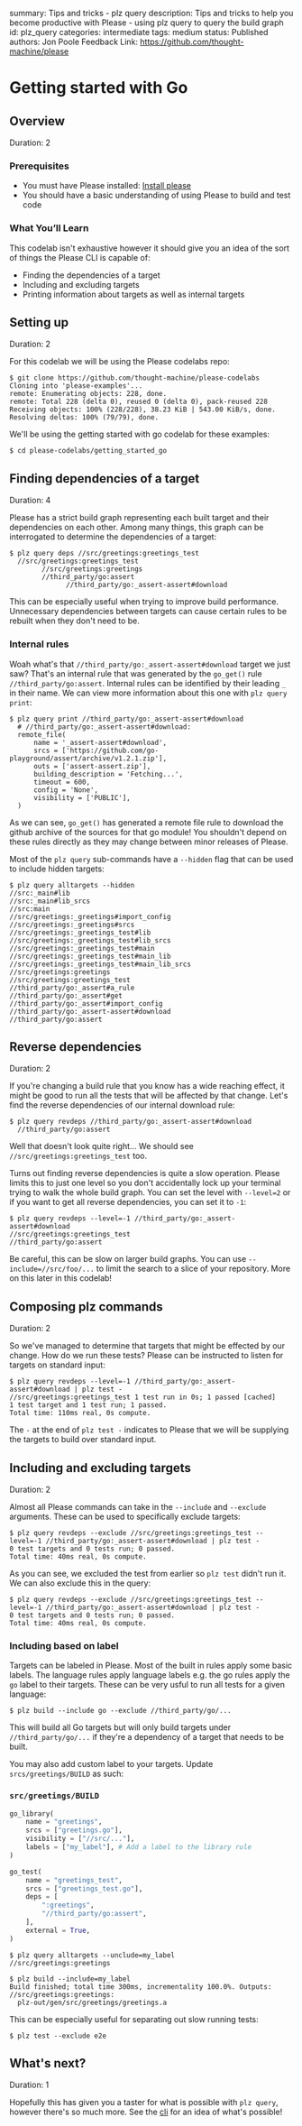 summary: Tips and tricks - plz query
description: Tips and tricks to help you become productive with Please - using plz query to query the build graph
id: plz_query
categories: intermediate
tags: medium
status: Published 
authors: Jon Poole
Feedback Link: https://github.com/thought-machine/please

# Getting started with Go
## Overview 
Duration: 2

### Prerequisites
- You must have Please installed: [Install please](https://please.build/quickstart.html)
- You should have a basic understanding of using Please to build and test code

### What You’ll Learn 
This codelab isn't exhaustive however it should give you an idea of the sort of things the Please CLI is capable of:
- Finding the dependencies of a target
- Including and excluding targets
- Printing information about targets as well as internal targets

## Setting up
Duration: 2

For this codelab we will be using the Please codelabs repo:

```
$ git clone https://github.com/thought-machine/please-codelabs
Cloning into 'please-examples'...
remote: Enumerating objects: 228, done.
remote: Total 228 (delta 0), reused 0 (delta 0), pack-reused 228
Receiving objects: 100% (228/228), 38.23 KiB | 543.00 KiB/s, done.
Resolving deltas: 100% (79/79), done.
```

We'll be using the getting started with go codelab for these examples:
```
$ cd please-codelabs/getting_started_go
```

## Finding dependencies of a target
Duration: 4

Please has a strict build graph representing each built target and their dependencies on each other. Among many things,
this graph can be interrogated to determine the dependencies of a target:

```
$ plz query deps //src/greetings:greetings_test 
  //src/greetings:greetings_test
        //src/greetings:greetings
        //third_party/go:assert
              //third_party/go:_assert-assert#download
```

This can be especially useful when trying to improve build performance. Unnecessary dependencies between targets can 
cause certain rules to be rebuilt when they don't need to be.

### Internal rules
Woah what's that `//third_party/go:_assert-assert#download` target we just saw? That's an internal rule that was 
generated by the `go_get()` rule `//third_party/go:assert`. Internal rules can be identified by their leading `_` in 
their name. We can view more information about this one with `plz query print`:

```
$ plz query print //third_party/go:_assert-assert#download
  # //third_party/go:_assert-assert#download:
  remote_file(
      name = '_assert-assert#download',
      srcs = ['https://github.com/go-playground/assert/archive/v1.2.1.zip'],
      outs = ['assert-assert.zip'],
      building_description = 'Fetching...',
      timeout = 600,
      config = 'None',
      visibility = ['PUBLIC'],
  )
```

As we can see, `go_get()` has generated a remote file rule to download the github archive of the sources for that go
module! You shouldn't depend on these rules directly as they may change between minor releases of Please. 

Most of the `plz query` sub-commands have a `--hidden` flag that can be used to include hidden targets:
```
$ plz query alltargets --hidden 
//src:_main#lib
//src:_main#lib_srcs
//src:main
//src/greetings:_greetings#import_config
//src/greetings:_greetings#srcs
//src/greetings:_greetings_test#lib
//src/greetings:_greetings_test#lib_srcs
//src/greetings:_greetings_test#main
//src/greetings:_greetings_test#main_lib
//src/greetings:_greetings_test#main_lib_srcs
//src/greetings:greetings
//src/greetings:greetings_test
//third_party/go:_assert#a_rule
//third_party/go:_assert#get
//third_party/go:_assert#import_config
//third_party/go:_assert-assert#download
//third_party/go:assert
```

## Reverse dependencies
Duration: 2

If you're changing a build rule that you know has a wide reaching effect, it might be good to run all the tests that 
will be affected by that change. Let's find the reverse dependencies of our internal download rule: 

```
$ plz query revdeps //third_party/go:_assert-assert#download
  //third_party/go:assert
```

Well that doesn't look quite right... We should see `//src/greetings:greetings_test` too.
 
Turns out finding reverse dependencies is quite a slow operation. Please limits this to just one level so you don't 
accidentally lock up your terminal trying to walk the whole build graph. You can set the level with `--level=2` or if 
you want to get all reverse dependencies, you can set it to `-1`:

```
$ plz query revdeps --level=-1 //third_party/go:_assert-assert#download
//src/greetings:greetings_test
//third_party/go:assert
```

Be careful, this can be slow on larger build graphs. You can use `--include=//src/foo/...` to limit the search to a 
slice of your repository. More on this later in this codelab!

## Composing plz commands
Duration: 2

So we've managed to determine that targets that might be effected by our change. How do we run these tests? Please can
be instructed to listen for targets on standard input:

```
$ plz query revdeps --level=-1 //third_party/go:_assert-assert#download | plz test -
//src/greetings:greetings_test 1 test run in 0s; 1 passed [cached]
1 test target and 1 test run; 1 passed.
Total time: 110ms real, 0s compute.
```

The `-` at the end of `plz test -` indicates to Please that we will be supplying the targets to build over standard 
input. 


## Including and excluding targets 
Duration: 2

Almost all Please commands can take in the `--include` and `--exclude` arguments. These can be used to specifically 
exclude targets:

```
$ plz query revdeps --exclude //src/greetings:greetings_test --level=-1 //third_party/go:_assert-assert#download | plz test -
0 test targets and 0 tests run; 0 passed.
Total time: 40ms real, 0s compute.
```

As you can see, we excluded the test from earlier so `plz test` didn't run it. We can also exclude this in the query:
```
$ plz query revdeps --exclude //src/greetings:greetings_test --level=-1 //third_party/go:_assert-assert#download | plz test -
0 test targets and 0 tests run; 0 passed.
Total time: 40ms real, 0s compute.
```

### Including based on label

Targets can be labeled in Please. Most of the built in rules apply some basic labels. The language rules apply language 
labels e.g. the go rules apply the `go` label to their targets. These can be very usful to run all tests for a given 
language:

```
$ plz build --include go --exclude //third_party/go/...
```

This will build all Go targets but will only build targets under `//third_party/go/...` if they're a dependency of a 
target that needs to be built.

You may also add custom label to your targets. Update `srcs/greetings/BUILD` as such:

### `src/greetings/BUILD`
```python
go_library(
    name = "greetings",
    srcs = ["greetings.go"],
    visibility = ["//src/..."],
    labels = ["my_label"], # Add a label to the library rule
)

go_test(
    name = "greetings_test",
    srcs = ["greetings_test.go"],
    deps = [
        ":greetings",
        "//third_party/go:assert",
    ],
    external = True,
)
```

```
$ plz query alltargets --unclude=my_label
//src/greetings:greetings

$ plz build --include=my_label
Build finished; total time 300ms, incrementality 100.0%. Outputs:
//src/greetings:greetings:
  plz-out/gen/src/greetings/greetings.a
```

This can be especially useful for separating out slow running tests: 

```
$ plz test --exclude e2e
```

## What's next?
Duration: 1

Hopefully this has given you a taster for what is possible with `plz query`, however there's so much more. See the 
[cli](/commands.html#query) for an idea of what's possible!